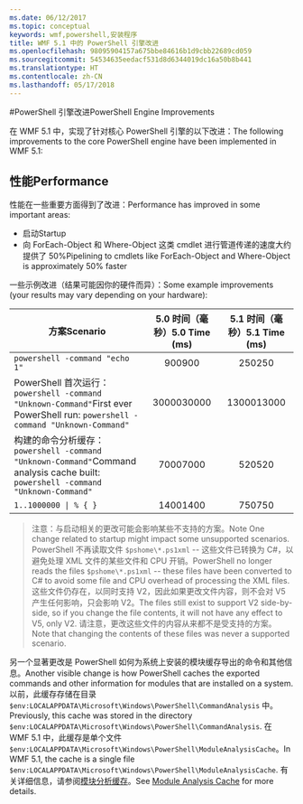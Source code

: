 ```yaml
---
ms.date: 06/12/2017
ms.topic: conceptual
keywords: wmf,powershell,安装程序
title: WMF 5.1 中的 PowerShell 引擎改进
ms.openlocfilehash: 98095904157a675bbe84616b1d9cbb22689cd059
ms.sourcegitcommit: 54534635eedacf531d8d6344019dc16a50b8b441
ms.translationtype: HT
ms.contentlocale: zh-CN
ms.lasthandoff: 05/17/2018
---
```

#<a name="powershell-engine-improvements"></a><span data-ttu-id="d2051-103">PowerShell 引擎改进</span><span class="sxs-lookup"><span data-stu-id="d2051-103">PowerShell Engine Improvements</span></span>

<span data-ttu-id="d2051-104">在 WMF 5.1 中，实现了针对核心 PowerShell 引擎的以下改进：</span><span class="sxs-lookup"><span data-stu-id="d2051-104">The following improvements to the core PowerShell engine have been implemented in WMF 5.1:</span></span>


## <a name="performance"></a><span data-ttu-id="d2051-105">性能</span><span class="sxs-lookup"><span data-stu-id="d2051-105">Performance</span></span> ##

<span data-ttu-id="d2051-106">性能在一些重要方面得到了改进：</span><span class="sxs-lookup"><span data-stu-id="d2051-106">Performance has improved in some important areas:</span></span>

- <span data-ttu-id="d2051-107">启动</span><span class="sxs-lookup"><span data-stu-id="d2051-107">Startup</span></span>
- <span data-ttu-id="d2051-108">向 ForEach-Object 和 Where-Object 这类 cmdlet 进行管道传递的速度大约提供了 50%</span><span class="sxs-lookup"><span data-stu-id="d2051-108">Pipelining to cmdlets like ForEach-Object and Where-Object is approximately 50% faster</span></span>

<span data-ttu-id="d2051-109">一些示例改进（结果可能因你的硬件而异）：</span><span class="sxs-lookup"><span data-stu-id="d2051-109">Some example improvements (your results may vary depending on your hardware):</span></span>

| <span data-ttu-id="d2051-110">方案</span><span class="sxs-lookup"><span data-stu-id="d2051-110">Scenario</span></span> | <span data-ttu-id="d2051-111">5.0 时间（毫秒）</span><span class="sxs-lookup"><span data-stu-id="d2051-111">5.0 Time (ms)</span></span> | <span data-ttu-id="d2051-112">5.1 时间（毫秒）</span><span class="sxs-lookup"><span data-stu-id="d2051-112">5.1 Time (ms)</span></span> |
| -------- | :---------------: | :---------------: |
| `powershell -command "echo 1"` | <span data-ttu-id="d2051-113">900</span><span class="sxs-lookup"><span data-stu-id="d2051-113">900</span></span> | <span data-ttu-id="d2051-114">250</span><span class="sxs-lookup"><span data-stu-id="d2051-114">250</span></span> |
| <span data-ttu-id="d2051-115">PowerShell 首次运行：`powershell -command "Unknown-Command"`</span><span class="sxs-lookup"><span data-stu-id="d2051-115">First ever PowerShell run: `powershell -command "Unknown-Command"`</span></span> | <span data-ttu-id="d2051-116">30000</span><span class="sxs-lookup"><span data-stu-id="d2051-116">30000</span></span> | <span data-ttu-id="d2051-117">13000</span><span class="sxs-lookup"><span data-stu-id="d2051-117">13000</span></span> |
| <span data-ttu-id="d2051-118">构建的命令分析缓存：`powershell -command "Unknown-Command"`</span><span class="sxs-lookup"><span data-stu-id="d2051-118">Command analysis cache built: `powershell -command "Unknown-Command"`</span></span> | <span data-ttu-id="d2051-119">7000</span><span class="sxs-lookup"><span data-stu-id="d2051-119">7000</span></span> | <span data-ttu-id="d2051-120">520</span><span class="sxs-lookup"><span data-stu-id="d2051-120">520</span></span> |
| <code>1..1000000 &#124; % { }</code> | <span data-ttu-id="d2051-121">1400</span><span class="sxs-lookup"><span data-stu-id="d2051-121">1400</span></span> | <span data-ttu-id="d2051-122">750</span><span class="sxs-lookup"><span data-stu-id="d2051-122">750</span></span> |

> <span data-ttu-id="d2051-123">注意：与启动相关的更改可能会影响某些不支持的方案。</span><span class="sxs-lookup"><span data-stu-id="d2051-123">Note One change related to startup might impact some unsupported scenarios.</span></span>
> <span data-ttu-id="d2051-124">PowerShell 不再读取文件 `$pshome\*.ps1xml` -- 这些文件已转换为 C#，以避免处理 XML 文件的某些文件和 CPU 开销。</span><span class="sxs-lookup"><span data-stu-id="d2051-124">PowerShell no longer reads the files `$pshome\*.ps1xml` -- these files have been converted to C# to avoid some file and CPU overhead of processing the XML files.</span></span>
<span data-ttu-id="d2051-125">这些文件仍存在，以同时支持 V2，因此如果更改文件内容，则不会对 V5 产生任何影响，只会影响 V2。</span><span class="sxs-lookup"><span data-stu-id="d2051-125">The files still exist to support V2 side-by-side, so if you change the file contents, it will not have any effect to V5, only V2.</span></span>
<span data-ttu-id="d2051-126">请注意，更改这些文件的内容从来都不是受支持的方案。</span><span class="sxs-lookup"><span data-stu-id="d2051-126">Note that changing the contents of these files was never a supported scenario.</span></span>

<span data-ttu-id="d2051-127">另一个显著更改是 PowerShell 如何为系统上安装的模块缓存导出的命令和其他信息。</span><span class="sxs-lookup"><span data-stu-id="d2051-127">Another visible change is how PowerShell caches the exported commands and other information for modules that are installed on a system.</span></span>
<span data-ttu-id="d2051-128">以前，此缓存存储在目录 `$env:LOCALAPPDATA\Microsoft\Windows\PowerShell\CommandAnalysis` 中。</span><span class="sxs-lookup"><span data-stu-id="d2051-128">Previously, this cache was stored in the directory `$env:LOCALAPPDATA\Microsoft\Windows\PowerShell\CommandAnalysis`.</span></span>
<span data-ttu-id="d2051-129">在 WMF 5.1 中，此缓存是单个文件 `$env:LOCALAPPDATA\Microsoft\Windows\PowerShell\ModuleAnalysisCache`。</span><span class="sxs-lookup"><span data-stu-id="d2051-129">In WMF 5.1, the cache is a single file `$env:LOCALAPPDATA\Microsoft\Windows\PowerShell\ModuleAnalysisCache`.</span></span>
<span data-ttu-id="d2051-130">有关详细信息，请参阅[模块分析缓存](scenarios-features.md#module-analysis-cache)。</span><span class="sxs-lookup"><span data-stu-id="d2051-130">See [Module Analysis Cache](scenarios-features.md#module-analysis-cache) for more details.</span></span>
